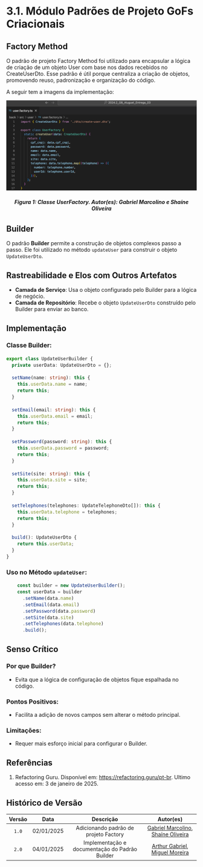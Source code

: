 # 3.1. Módulo Padrões de Projeto GoFs Criacionais

<!-- Foco_01: Padrões de Projeto GoFs Criacionais

Entrega Mínima: 1 Padrão GoF Criacional, com nível de modelagem e nível de implementação evidenciados (ou seja, código rodando e hospedado no repositório do projeto).

Apresentação (em sala) explicando o GoF Criacional, com: (i) rastro claro aos membros participantes (MOSTRAR QUADRO DE PARTICIPAÇÕES & COMMITS); (ii) justificativas & senso crítico sobre o padrão GOF criacional, e (iii) comentários gerais sobre o trabalho em equipe. Tempo da Apresentação: +/- 5min. Recomendação: Apresentar diretamente via Wiki ou GitPages do Projeto. Baixar os conteúdos com antecedência, evitando problemas de internet no momento de exposição nas Dinâmicas de Avaliação.

A Wiki ou GitPages do Projeto deve conter um tópico dedicado ao Módulo Padrões de Projeto GoFs Criacionais, com 1 padrão GoF Criacional (modelagem & implementação), histórico de versões, referências, e demais detalhamentos gerados pela equipe nesse escopo.

Demais orientações disponíveis nas Diretrizes (vide Moodle). -->


## Factory Method

O padrão de projeto Factory Method foi utilizado para encapsular a lógica de criação de um objeto User com base nos dados recebidos no CreateUserDto. Esse padrão é útil porque centraliza a criação de objetos, promovendo reuso, padronização e organização do código.

A seguir tem a imagens da implementação:

<div style="text-align: center;">
    <img src="./image/classe-user-factory.png" alt="Classe UserFactory">
</div>
<figcaption align='center'>
    <h6><b>Figura 1: Classe UserFactory. Autor(es): Gabriel Marcolino e Shaíne Oliveira</h6></b>
</figcaption>

## Builder

O padrão **Builder** permite a construção de objetos complexos passo a passo. Ele foi utilizado no método `updateUser` para construir o objeto `UpdateUserDto`.

## Rastreabilidade e Elos com Outros Artefatos
- **Camada de Serviço**: Usa o objeto configurado pelo Builder para a lógica de negócio.
- **Camada de Repositório**: Recebe o objeto `UpdateUserDto` construído pelo Builder para enviar ao banco.

## Implementação
### Classe Builder:
```typescript
export class UpdateUserBuilder {
  private userData: UpdateUserDto = {};

  setName(name: string): this {
    this.userData.name = name;
    return this;
  }

  setEmail(email: string): this {
    this.userData.email = email;
    return this;
  }

  setPassword(password: string): this {
    this.userData.password = password;
    return this;
  }

  setSite(site: string): this {
    this.userData.site = site;
    return this;
  }

  setTelephones(telephones: UpdateTelephoneDto[]): this {
    this.userData.telephone = telephones;
    return this;
  }

  build(): UpdateUserDto {
    return this.userData;
  }
}
```

### Uso no Método `updateUser`:
```typescript
    const builder = new UpdateUserBuilder();
    const userData = builder
      .setName(data.name)
      .setEmail(data.email)
      .setPassword(data.password)
      .setSite(data.site)
      .setTelephones(data.telephone)
      .build();
```

## Senso Crítico
### Por que Builder?
- Evita que a lógica de configuração de objetos fique espalhada no código.

### Pontos Positivos:
- Facilita a adição de novos campos sem alterar o método principal.

### Limitações:
- Requer mais esforço inicial para configurar o Builder.

## Referências

1. Refactoring Guru. Disponível em: <https://refactoring.guru/pt-br>. Ultimo acesso em: 3 de janeiro de 2025.

## Histórico de Versão

| Versão |    Data    |           Descrição           |     Autor(es)         |
| :----: | :--------: | :---------------------------: | :--------------------:|
| `1.0`  | 02/01/2025 | Adicionando padrão de projeto Factory | [Gabriel Marcolino](https://github.com/GabrielMR360), [Shaíne Oliveira](https://github.com/ShaineOliveira) |
| `2.0`  | 04/01/2025 | Implementação e documentação do Padrão Builder | [Arthur Gabriel](https://github.com/ArthurGabrieel), [Miguel Moreira](https://github.com/EhOMiguel) |
